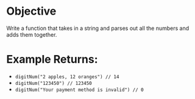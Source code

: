 # Objective
Write a function that takes in a string and parses out all the numbers and adds them together.

# Example Returns:
* `digitNum("2 apples, 12 oranges") // 14`
* `digitNum("123450") // 123450`
* `digitNum("Your payment method is invalid") // 0`
